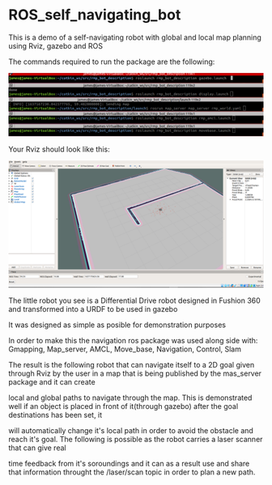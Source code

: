 # ROS_self_navigating_bot

This is a demo of a self-navigating robot with global and local map planning using Rviz, gazebo and ROS

The commands required to run the package are the following:

![](images/commands%20required.PNG)

Your Rviz should look like this:

![](images/rviz.PNG)

The little robot you see is a Differential Drive robot designed in Fushion 360 and transformed into a URDF to be used in gazebo

It was designed as simple as posible for demonstration purposes

In order to make this the navigation ros package was used along side with: Gmapping, Map_server, AMCL, Move_base, Navigation, Control, Slam

The result is the following robot that can navigate itself to a 2D goal given through Rviz by the user in a map that is being published by the mas_server package and it can create 

local and global paths to navigate through the map. This is demonstrated well if an object is placed in front of it(through gazebo) after the goal destinations has been set, it 

will automatically change it's local path in order to avoid the obstacle and reach it's goal. The following is possible as the robot carries a laser scanner that can give real 

time feedback from it's soroundings and it can as a result use and share that information throught the /laser/scan topic in order to plan a new path.  
